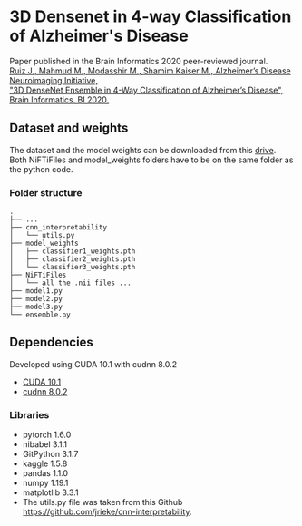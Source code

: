 # 3D Densenet in 4-way Classification of Alzheimer's Disease

Paper published in the Brain Informatics 2020 peer-reviewed journal.
<br/>
[
Ruiz J., Mahmud M., Modasshir M., Shamim Kaiser M., Alzheimer’s Disease Neuroimaging Initiative, <br/>
"3D DenseNet Ensemble in 4-Way Classification of Alzheimer’s Disease", <br/>
 Brain Informatics. BI 2020. 
](https://doi.org/10.1007/978-3-030-59277-6_8)

## Dataset and weights
The dataset and the model weights can be downloaded from this [drive](https://drive.google.com/drive/folders/12WrBiJb0qZ-u75nZACgbRLx_4HYIvYS8?usp=sharing).
<br/>
Both NiFTiFiles and model_weights folders have to be on the same folder as the python code.
<br/>
### Folder structure
    .
    ├── ...
    ├── cnn_interpretability        
    │   └── utils.py
    ├── model_weights           
    │   ├── classifier1_weights.pth         
    │   ├── classifier2_weights.pth    
    │   └── classifier3_weights.pth
    ├── NiFTiFiles 
    │   └── all the .nii files ...
    ├── model1.py
    ├── model2.py
    ├── model3.py
    └── ensemble.py
## Dependencies
Developed using CUDA 10.1 with cudnn 8.0.2
- [CUDA 10.1](https://developer.nvidia.com/cuda-10.1-download-archive-update2)
- [cudnn 8.0.2](https://developer.nvidia.com/rdp/cudnn-download)
### Libraries
- pytorch 1.6.0
- nibabel 3.1.1
- GitPython 3.1.7
- kaggle 1.5.8
- pandas 1.1.0
- numpy 1.19.1
- matplotlib 3.3.1
- The utils.py file was taken from this Github https://github.com/jrieke/cnn-interpretability. 

